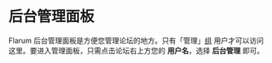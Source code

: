 # 后台管理面板

Flarum 后台管理面板是方便您管理论坛的地方。只有「管理」[组](permissions.md) 用户才可以访问这里。要进入管理面板，只需点击论坛右上方您的 **用户名**，选择 **后台管理** 即可。
